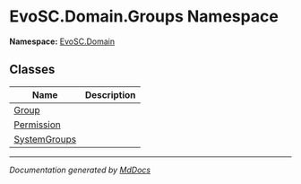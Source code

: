 ﻿<!--  
  <auto-generated>   
    The contents of this file were generated by a tool.  
    Changes to this file may be list if the file is regenerated  
  </auto-generated>   
-->

# EvoSC.Domain.Groups Namespace

**Namespace:** [EvoSC.Domain](../index.md)  

## Classes

| Name                                  | Description |
| ------------------------------------- | ----------- |
| [Group](Group/index.md)               |             |
| [Permission](Permission/index.md)     |             |
| [SystemGroups](SystemGroups/index.md) |             |

___

*Documentation generated by [MdDocs](https://github.com/ap0llo/mddocs)*
